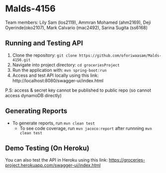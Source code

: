 # Malds-4156
Team members: Lily Sam (los2119), Ammran Mohamed (ahm2169), Deji Oyerinde(oko2107), Mark Calvario (mac2492), Sarina Sugita (ss6168)

## Running and Testing API
1. Clone the repository: `git clone https://github.com/oforiwaasam/Malds-4156.git`
2. Navigate into project directory: `cd groceriesProject`
3. Run the application with: `mvn spring-boot:run`
4. Access and test API locally using this link: http://localhost:8080/swagger-ui/index.html


P.S: access & secret key cannot be published to public repo (so cannot access dynamoDB directly) 

## Generating Reports
- To generate reports, run `mvn clean test`
    - To see code coverage, run `mvn jacoco:report` after runnning `mvn clean test`
## Demo Testing (On Heroku)
You can also test the API in Heroku using this link: https://groceries-project.herokuapp.com/swagger-ui/index.html

